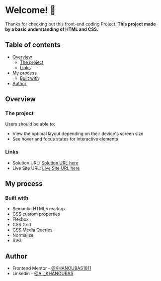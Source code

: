 # Welcome! 👋

Thanks for checking out this front-end coding Project.
**This project made by a basic understanding of HTML and CSS.**

## Table of contents

- [Overview](#overview)
  - [The project](#the-project)
  - [Links](#links)
- [My process](#my-process)
  - [Built with](#built-with)
- [Author](#author)


## Overview

### The project 

Users should be able to:

- View the optimal layout depending on their device's screen size
- See hover and focus states for interactive elements


### Links

- Solution URL: [Solution URL here]()
- Live Site URL: [Live Site URL here]()

## My process

### Built with

- Semantic HTML5 markup
- CSS custom properties
- Flexbox
- CSS Grid
- CSS Media Queries
- Normalize
- SVG


## Author

- Frontend Mentor - [@KHANOUBAS1811](https://www.frontendmentor.io/profile/KHANOUBAS1811)
- Linkedin - [@Ali_KHANOUBAS](https://www.linkedin.com/in/ali-khanoubas-2984b321a/)

